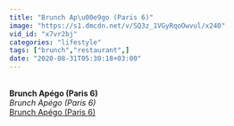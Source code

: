 ```yaml
---
title: "Brunch Ap\u00e9go (Paris 6)"
image: "https://s1.dmcdn.net/v/SQ3z_1VGyRqoOwvul/x240"
vid_id: "x7vr2bj"
categories: "lifestyle"
tags: ["brunch","restaurant",]
date: "2020-08-31T05:30:18+03:00"
---
```

<br><b>Brunch Apégo (Paris 6)</b><br> <i>Brunch Apégo (Paris 6)</i><br> <u>Brunch Apégo (Paris 6)</u>
